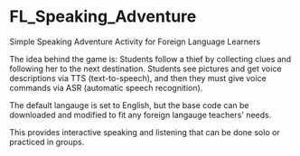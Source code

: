 # FL_Speaking_Adventure
Simple Speaking Adventure Activity for Foreign Language Learners

The idea behind the game is:
Students follow a thief by collecting clues and following her to the next destination.
Students see pictures and get voice descriptions via TTS (text-to-speech), and then they must give voice commands via ASR (automatic speech recognition).

The default langauge is set to English, but the base code can be downloaded and modified to fit any foreign langauge teachers' needs.

This provides interactive speaking and listening that can be done solo or practiced in groups.

